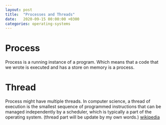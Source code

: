 ```yaml
---
layout: post
title:  "Processes and Threads"
date:   2020-09-15 00:00:00 +0300
categories: operating-systems
---
```

# Process

Process is a running instance of a program. Which means that a code that we wrote is executed and has a store on memory is a process.

# Thread

Process might have multiple threads. In computer science, a thread of execution is the smallest sequence of programmed instructions that can be managed independently by a scheduler, which is typically a part of the operating system. (thread part will be update by my own words.) [wikipedia](https://en.wikipedia.org/wiki/Thread_(computing))